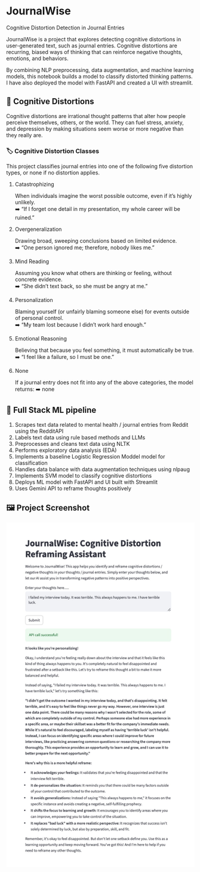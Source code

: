 # JournalWise
Cognitive Distortion Detection in Journal Entries

JournalWise is a project that explores detecting cognitive distortions in user-generated text, such as journal entries. Cognitive distortions are recurring, biased ways of thinking that can reinforce negative thoughts, emotions, and behaviors.

By combining NLP preprocessing, data augmentation, and machine learning models, this notebook builds a model to classify distorted thinking patterns. I have also deployed the model with FastAPI and created a UI with streamlit.

## 🧠 Cognitive Distortions
Cognitive distortions are irrational thought patterns that alter how people perceive themselves, others, or the world. They can fuel stress, anxiety, and depression by making situations seem worse or more negative than they really are.

### 🏷️ Cognitive Distortion Classes

This project classifies journal entries into one of the following five distortion types, or none if no distortion applies.

1. Catastrophizing

    When individuals imagine the worst possible outcome, even if it’s highly unlikely. \
    ➡️ “If I forget one detail in my presentation, my whole career will be ruined.”

2. Overgeneralization

    Drawing broad, sweeping conclusions based on limited evidence. \
    ➡️ “One person ignored me; therefore, nobody likes me.”

3. Mind Reading

    Assuming you know what others are thinking or feeling, without concrete evidence. \
    ➡️ “She didn’t text back, so she must be angry at me.”

4. Personalization

    Blaming yourself (or unfairly blaming someone else) for events outside of personal control. \
    ➡️ “My team lost because I didn’t work hard enough.”

5. Emotional Reasoning

    Believing that because you feel something, it must automatically be true. \
    ➡️ “I feel like a failure, so I must be one.”

6. None

    If a journal entry does not fit into any of the above categories, the model returns:
    ➡️ none

## 🚀 Full Stack ML pipeline
1. Scrapes text data related to mental health / journal entries from Reddit using the RedditAPI
2. Labels text data using rule based methods and LLMs
3. Preprocesses and cleans text data using NLTK
4. Performs exploratory data analysis (EDA)
5. Implements a baseline Logistic Regression Moddel model for classification
6. Handles data balance with data augmentation techniques using nlpaug
7. Implements SVM model to classify cognitive distortions 
8. Deploys ML model with FastAPI and UI built with Streamlit
9. Uses Gemini API to reframe thoughts positively

## 🖼️ Project Screenshot

![App Screenshot](images/ui.jpeg)
